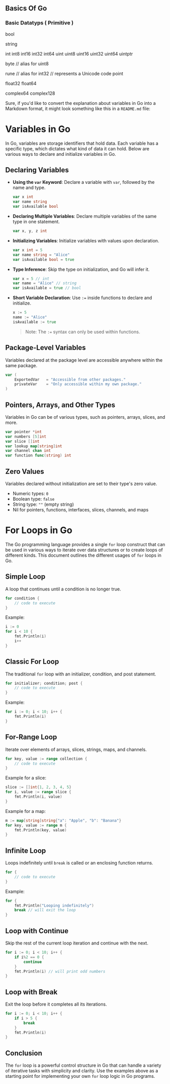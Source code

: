 ## Basics Of Go

### Basic Datatyps ( Primitive )

bool

string

int int8 int16 int32 int64
uint uint8 uint16 uint32 uint64 uintptr

byte // alias for uint8

rune // alias for int32
// represents a Unicode code point

float32 float64

complex64 complex128

Sure, if you'd like to convert the explanation about variables in Go into a Markdown format, it might look something like this in a `README.md` file:

# Variables in Go

In Go, variables are storage identifiers that hold data. Each variable has a specific type, which dictates what kind of data it can hold. Below are various ways to declare and initialize variables in Go.

## Declaring Variables

- **Using the `var` Keyword**: Declare a variable with `var`, followed by the name and type.

  ```go
  var x int
  var name string
  var isAvailable bool
  ```

- **Declaring Multiple Variables**: Declare multiple variables of the same type in one statement.

  ```go
  var x, y, z int
  ```

- **Initializing Variables**: Initialize variables with values upon declaration.

  ```go
  var x int = 5
  var name string = "Alice"
  var isAvailable bool = true
  ```

- **Type Inference**: Skip the type on initialization, and Go will infer it.

  ```go
  var x = 5 // int
  var name = "Alice" // string
  var isAvailable = true // bool
  ```

- **Short Variable Declaration**: Use `:=` inside functions to declare and initialize.
  ```go
  x := 5
  name := "Alice"
  isAvailable := true
  ```
  > Note: The `:=` syntax can only be used within functions.

## Package-Level Variables

Variables declared at the package level are accessible anywhere within the same package.

```go
var (
    ExportedVar   = "Accessible from other packages."
    privateVar    = "Only accessible within my own package."
)
```

## Pointers, Arrays, and Other Types

Variables in Go can be of various types, such as pointers, arrays, slices, and more.

```go
var pointer *int
var numbers [5]int
var slice []int
var lookup map[string]int
var channel chan int
var function func(string) int
```

## Zero Values

Variables declared without initialization are set to their type's zero value.

- Numeric types: `0`
- Boolean type: `false`
- String type: `""` (empty string)
- Nil for pointers, functions, interfaces, slices, channels, and maps

# For Loops in Go

The Go programming language provides a single `for` loop construct that can be used in various ways to iterate over data structures or to create loops of different kinds. This document outlines the different usages of `for` loops in Go.

## Simple Loop

A loop that continues until a condition is no longer true.

```go
for condition {
    // code to execute
}
```

Example:

```go
i := 0
for i < 10 {
    fmt.Println(i)
    i++
}
```

## Classic For Loop

The traditional `for` loop with an initializer, condition, and post statement.

```go
for initializer; condition; post {
    // code to execute
}
```

Example:

```go
for i := 0; i < 10; i++ {
    fmt.Println(i)
}
```

## For-Range Loop

Iterate over elements of arrays, slices, strings, maps, and channels.

```go
for key, value := range collection {
    // code to execute
}
```

Example for a slice:

```go
slice := []int{1, 2, 3, 4, 5}
for i, value := range slice {
    fmt.Println(i, value)
}
```

Example for a map:

```go
m := map[string]string{"a": "Apple", "b": "Banana"}
for key, value := range m {
    fmt.Println(key, value)
}
```

## Infinite Loop

Loops indefinitely until `break` is called or an enclosing function returns.

```go
for {
    // code to execute
}
```

Example:

```go
for {
    fmt.Println("Looping indefinitely")
    break // will exit the loop
}
```

## Loop with Continue

Skip the rest of the current loop iteration and continue with the next.

```go
for i := 0; i < 10; i++ {
    if i%2 == 0 {
        continue
    }
    fmt.Println(i) // will print odd numbers
}
```

## Loop with Break

Exit the loop before it completes all its iterations.

```go
for i := 0; i < 10; i++ {
    if i > 5 {
        break
    }
    fmt.Println(i)
}
```

## Conclusion

The `for` loop is a powerful control structure in Go that can handle a variety of iterative tasks with simplicity and clarity. Use the examples above as a starting point for implementing your own `for` loop logic in Go programs.

```

```
